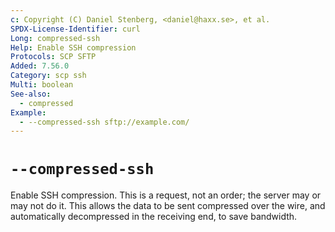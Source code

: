 ```yaml
---
c: Copyright (C) Daniel Stenberg, <daniel@haxx.se>, et al.
SPDX-License-Identifier: curl
Long: compressed-ssh
Help: Enable SSH compression
Protocols: SCP SFTP
Added: 7.56.0
Category: scp ssh
Multi: boolean
See-also:
  - compressed
Example:
  - --compressed-ssh sftp://example.com/
---
```


# `--compressed-ssh`

Enable SSH compression. This is a request, not an order; the server may or may
not do it. This allows the data to be sent compressed over the wire, and
automatically decompressed in the receiving end, to save bandwidth.

